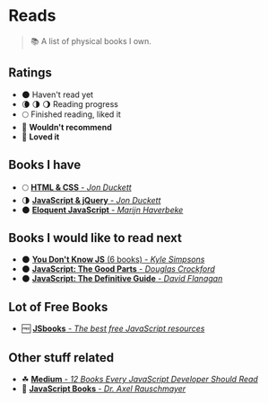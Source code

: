 # Reads

> :books: A list of physical books I own.

## Ratings

- 🌑 Haven't read yet
- 🌘 🌗 🌖 Reading progress
- 🌕 Finished reading, liked it
- 🌝 **Wouldn't recommend**
- 🌟 **Loved it**

## Books I have 

- 🌕 [<b>HTML & CSS</b> - <i>Jon Duckett</i>](https://goo.gl/YGwA6y)
- 🌗 [<b>JavaScript & jQuery</b> - <i>Jon Duckett</i>](https://goo.gl/U2Evse)
- 🌑 [<b>Eloquent JavaScript</b> - <i>Marijn Haverbeke</i>](https://goo.gl/IHFH67)

## Books I would like to read next
- 🌑 [<b>You Don't Know JS</b> (6 books) - <i>Kyle Simpsons</i>](https://goo.gl/dsVt9t)
- 🌑 [<b>JavaScript: The Good Parts</b> - <i>Douglas Crockford</i>](https://goo.gl/hKes2L)
- 🌑 [<b>JavaScript: The Definitive Guide</b> - <i>David Flanagan</i>](https://goo.gl/zsa06r)

## Lot of Free Books
- 🆓 [<b>JSbooks</b> - <i>The best free JavaScript resources</i>](http://jsbooks.revolunet.com/)

## Other stuff related
- ☘ [<b>Medium</b> - <i>12 Books Every JavaScript Developer Should Read</i>](https://medium.com/javascript-scene/12-books-every-javascript-developer-should-read-9da76157fb3#.3z9dzgjn9)
- 📖 [<b>JavaScript Books</b> - <i>Dr. Axel Rauschmayer</i>](http://exploringjs.com/)